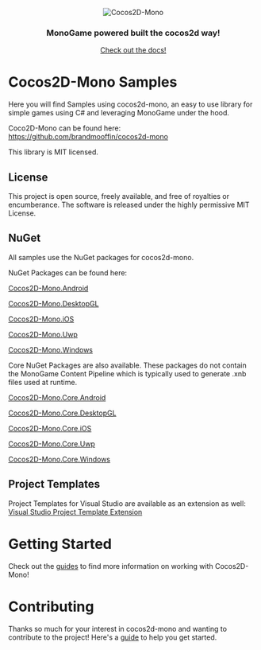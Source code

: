 <div align="center">

![Cocos2D-Mono](https://raw.githubusercontent.com/brandmooffin/cocos2d-mono/master/Logos/logo-full-200.png)

### MonoGame powered built the cocos2d way!

[Check out the docs!](https://cocos2d-mono.dev)
</div>

# Cocos2D-Mono Samples
Here you will find Samples using cocos2d-mono, an easy to use library for simple games using C# and leveraging MonoGame under the hood.

Coco2D-Mono can be found here: https://github.com/brandmooffin/cocos2d-mono


This library is MIT licensed.

License
-------

This project is open source, freely available, and free of royalties
or encumberance. The software is released under the highly permissive
MIT License.

NuGet
-----
All samples use the NuGet packages for cocos2d-mono.

NuGet Packages can be found here:

[Cocos2D-Mono.Android](https://www.nuget.org/packages/Cocos2D-Mono.Android/)

[Cocos2D-Mono.DesktopGL](https://www.nuget.org/packages/Cocos2D-Mono.DesktopGL/)

[Cocos2D-Mono.iOS](https://www.nuget.org/packages/Cocos2D-Mono.iOS/)

[Cocos2D-Mono.Uwp](https://www.nuget.org/packages/Cocos2D-Mono.Uwp/)

[Cocos2D-Mono.Windows](https://www.nuget.org/packages/Cocos2D-Mono.Windows/)

Core NuGet Packages are also available. These packages do not contain the MonoGame Content Pipeline which is typically used to generate .xnb files used at runtime.

[Cocos2D-Mono.Core.Android](https://www.nuget.org/packages/Cocos2D-Mono.Core.Android/)

[Cocos2D-Mono.Core.DesktopGL](https://www.nuget.org/packages/Cocos2D-Mono.Core.DesktopGL/)

[Cocos2D-Mono.Core.iOS](https://www.nuget.org/packages/Cocos2D-Mono.Core.iOS/)

[Cocos2D-Mono.Core.Uwp](https://www.nuget.org/packages/Cocos2D-Mono.Core.Uwp/)

[Cocos2D-Mono.Core.Windows](https://www.nuget.org/packages/Cocos2D-Mono.Core.Windows/)

Project Templates
-----------------

Project Templates for Visual Studio are available as an extension as well:
[Visual Studio Project Template Extension](https://marketplace.visualstudio.com/items?itemName=Cocos2D-MonoTeamBrokenWallsStudios.cocos2dmonoprojecttemplates)



# Getting Started

Check out the [guides](https://cocos2d-mono.dev/docs/category/getting-started) to find more information on working with Cocos2D-Mono!

# Contributing

Thanks so much for your interest in cocos2d-mono and wanting to contribute to the project! Here's a [guide](https://cocos2d-mono.dev/docs/category/contributing) to help you get started.
